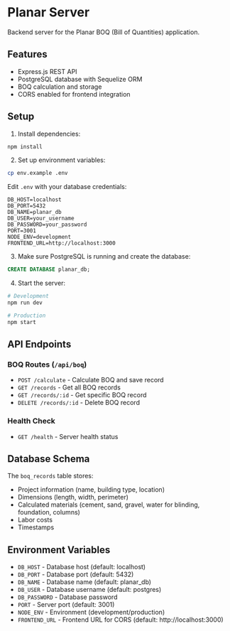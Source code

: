 # Planar Server

Backend server for the Planar BOQ (Bill of Quantities) application.

## Features

- Express.js REST API
- PostgreSQL database with Sequelize ORM
- BOQ calculation and storage
- CORS enabled for frontend integration

## Setup

1. Install dependencies:
```bash
npm install
```

2. Set up environment variables:
```bash
cp env.example .env
```

Edit `.env` with your database credentials:
```
DB_HOST=localhost
DB_PORT=5432
DB_NAME=planar_db
DB_USER=your_username
DB_PASSWORD=your_password
PORT=3001
NODE_ENV=development
FRONTEND_URL=http://localhost:3000
```

3. Make sure PostgreSQL is running and create the database:
```sql
CREATE DATABASE planar_db;
```

4. Start the server:
```bash
# Development
npm run dev

# Production
npm start
```

## API Endpoints

### BOQ Routes (`/api/boq`)

- `POST /calculate` - Calculate BOQ and save record
- `GET /records` - Get all BOQ records
- `GET /records/:id` - Get specific BOQ record
- `DELETE /records/:id` - Delete BOQ record

### Health Check

- `GET /health` - Server health status

## Database Schema

The `boq_records` table stores:
- Project information (name, building type, location)
- Dimensions (length, width, perimeter)
- Calculated materials (cement, sand, gravel, water for blinding, foundation, columns)
- Labor costs
- Timestamps

## Environment Variables

- `DB_HOST` - Database host (default: localhost)
- `DB_PORT` - Database port (default: 5432)
- `DB_NAME` - Database name (default: planar_db)
- `DB_USER` - Database username (default: postgres)
- `DB_PASSWORD` - Database password
- `PORT` - Server port (default: 3001)
- `NODE_ENV` - Environment (development/production)
- `FRONTEND_URL` - Frontend URL for CORS (default: http://localhost:3000)
